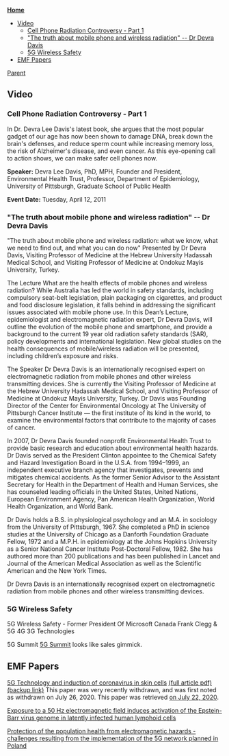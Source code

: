 <!-- START doctoc generated TOC please keep comment here to allow auto update -->
<!-- DON'T EDIT THIS SECTION, INSTEAD RE-RUN doctoc TO UPDATE -->
**[Home](#pages/blog/cv19/index)**

- [Video](#video)
  - [Cell Phone Radiation Controversy - Part 1](#cell-phone-radiation-controversy---part-1)
  - ["The truth about mobile phone and wireless radiation" -- Dr Devra Davis](#the-truth-about-mobile-phone-and-wireless-radiation----dr-devra-davis)
  - [5G Wireless Safety](#5g-wireless-safety)
- [EMF Papers](#emf-papers)

<!-- END doctoc generated TOC please keep comment here to allow auto update -->

[Parent](#pages/blog/cv19/index)

## Video

### Cell Phone Radiation Controversy - Part 1

In Dr. Devra Lee Davis's latest book, she argues that the most popular gadget of our age has now been shown to damage DNA, break down the brain's defenses, and reduce sperm count while increasing memory loss, the risk of Alzheimer's disease, and even cancer. As this eye-opening call to action shows, we can make safer cell phones now.

**Speaker:**
Devra Lee Davis, PhD, MPH, Founder and President, Environmental Health Trust, Professor, Department of Epidemiology, University of Pittsburgh, Graduate School of Public Health

**Event Date:** Tuesday, April 12, 2011

<div class="video-view" data-id="X8-sT-spd2U""></div>

### "The truth about mobile phone and wireless radiation" -- Dr Devra Davis

"The truth about mobile phone and wireless radiation: what we know, what we 
need to find out, and what you can do now"
Presented by Dr Devra Davis, Visiting Professor of Medicine at the Hebrew 
University Hadassah Medical School, and Visiting Professor of Medicine at 
Ondokuz Mayis University, Turkey.

The Lecture
What are the health effects of mobile phones and wireless radiation? While 
Australia has led the world in safety standards, including compulsory seat-belt 
legislation, plain packaging on cigarettes, and product and food disclosure 
legislation, it falls behind in addressing the significant issues associated 
with mobile phone use. In this Dean’s Lecture, epidemiologist and 
electromagnetic radiation expert, Dr Devra Davis, will outline the evolution of 
the mobile phone and smartphone, and provide a background to the current 19 
year old radiation safety standards (SAR), policy developments and 
international legislation. New global studies on the health consequences of 
mobile/wireless radiation will be presented, including children’s exposure and 
risks.

<div class="video-view" data-id="BwyDCHf5iCY"></div>

The Speaker
Dr Devra Davis is an internationally recognised expert on electromagnetic 
radiation from mobile phones and other wireless transmitting devices. She is 
currently the Visiting Professor of Medicine at the Hebrew University Hadassah 
Medical School, and Visiting Professor of Medicine at Ondokuz Mayis University, 
Turkey. Dr Davis was Founding Director of the Center for Environmental Oncology 
at The University of Pittsburgh Cancer Institute —­ the first institute of its 
kind in the world, to examine the environmental factors that contribute to the 
majority of cases of cancer.

In 2007, Dr Devra Davis founded non­profit Environmental Health Trust to provide 
basic research and education about environmental health hazards. Dr Davis served 
as the President Clinton appointee to the Chemical Safety and Hazard 
Investigation Board in the U.S.A. from 1994–­1999, an independent executive 
branch agency that investigates, prevents and mitigates chemical accidents.
As the former Senior Advisor to the Assistant Secretary for Health in the 
Department of Health and Human Services, she has counseled leading officials in 
the United States, United Nations, European Environment Agency, Pan American 
Health Organization, World Health Organization, and World Bank.

Dr Davis holds a B.S. in physiological psychology and an M.A. in sociology from 
the University of Pittsburgh, 1967. She completed a PhD in science studies at 
the University of Chicago as a Danforth Foundation Graduate Fellow, 1972 and 
a M.P.H. in epidemiology at the Johns Hopkins University as a Senior National 
Cancer Institute Post-­Doctoral Fellow, 1982. She has authored more than 200 
publications and has been published in Lancet and Journal of the American 
Medical Association as well as the Scientific American and the New York Times.

Dr Devra Davis is an internationally recognised expert on electromagnetic 
radiation from mobile phones and other wireless transmitting devices.

### 5G Wireless Safety


5G Wireless Safety - Former President Of Microsoft Canada Frank Clegg & 5G 4G 3G Technologies

<div class="video-view" data-id="h4TdY344Now"></div>


5G Summit [5G Summit](https://the5gsummit.com/) looks like sales gimmick.




## EMF Papers

[5G Technology and induction of coronavirus in skin cells](https://pubmed.ncbi.nlm.nih.gov/32668870/)  [(full article pdf)](https://www.biolifesas.org/biolife/wp-content/uploads/2020/07/FIORANELLI.pdf) [(backup link)](https://documentcloud.adobe.com/link/track?uri=urn%3Aaaid%3Ascds%3AUS%3A0fcac023-4c5f-4a57-96db-3b475987e68a)
This paper was very recently withdrawn, and was first noted as withdrawn on July 
26, 2020.  This paper was retrieved [on July 22, 2020](https://www.facebook.com/umeboshi3/posts/3100804783368606).


[Exposure to a 50 Hz electromagnetic field induces activation of the Epstein-Barr virus genome in latently infected human lymphoid cells](https://pubmed.ncbi.nlm.nih.gov/9276003/)

[Protection of the population health from electromagnetic hazards - challenges resulting from the implementation of the 5G network planned in Poland](https://pubmed.ncbi.nlm.nih.gov/31793559/)


